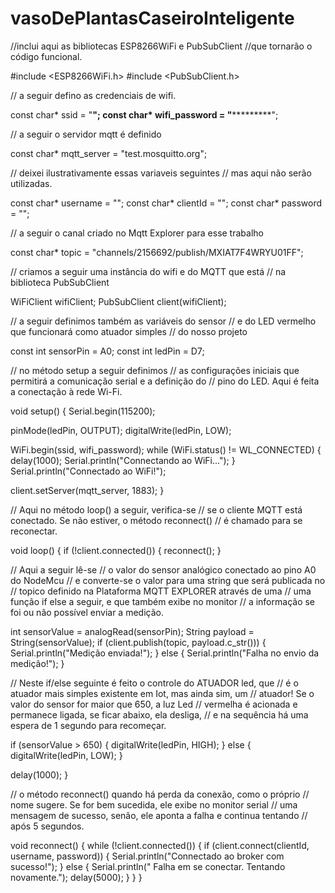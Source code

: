 # vasoDePlantasCaseiroInteligente


//inclui aqui as bibliotecas ESP8266WiFi e PubSubClient
//que tornarão o código funcional.

#include <ESP8266WiFi.h> 
#include <PubSubClient.h>

// a seguir defino as credenciais de wifi.

const char* ssid = "********";
const char* wifi_password = "*****************";

// a seguir o servidor mqtt é definido

const char* mqtt_server = "test.mosquitto.org";

// deixei ilustrativamente essas variaveis seguintes
// mas aqui não serão utilizadas.

const char* username = "";
const char* clientId = "";
const char* password = "";

// a seguir o canal criado no Mqtt Explorer para esse trabalho

const char* topic = "channels/2156692/publish/MXIAT7F4WRYU01FF";

// criamos a seguir uma instância do wifi e do MQTT que está
// na biblioteca PubSubClient

WiFiClient wifiClient;
PubSubClient client(wifiClient);

// a seguir definimos também as variáveis do sensor 
// e do LED vermelho que funcionará como atuador simples
// do nosso projeto

const int sensorPin = A0;
const int ledPin = D7;

// no método setup a seguir definimos
// as configurações iniciais que permitirá a comunicação serial e a definição do 
// pino do LED. Aqui é feita a conectação à rede Wi-Fi.

void setup() {
  Serial.begin(115200);

  pinMode(ledPin, OUTPUT);
  digitalWrite(ledPin, LOW);

  WiFi.begin(ssid, wifi_password);
  while (WiFi.status() != WL_CONNECTED) {
    delay(1000);
    Serial.println("Connectando ao WiFi...");
  }
  Serial.println("Connectado ao WiFi!");

  client.setServer(mqtt_server, 1883);
}

// Aqui no método loop() a seguir, verifica-se 
// se o cliente MQTT está conectado. Se não estiver, o método reconnect()
// é chamado para se reconectar.

void loop() {
  if (!client.connected()) {
    reconnect();
  }

// Aqui a seguir lê-se
// o valor do sensor analógico conectado ao pino A0 do NodeMcu
// e converte-se o valor para uma string que será publicada no
// topico definido na Plataforma MQTT EXPLORER através de uma
// uma função if else a seguir, e que também exibe no monitor 
// a informação se foi ou não possível enviar a medição. 

  int sensorValue = analogRead(sensorPin);
  String payload = String(sensorValue);
  if (client.publish(topic, payload.c_str())) {
    Serial.println("Medição enviada!");
  } else {
    Serial.println("Falha no envio da medição!");
  }

// Neste if/else seguinte é feito o controle do ATUADOR led, que
// é o atuador mais simples existente em Iot, mas ainda sim, um 
// atuador! Se o valor do sensor for maior que 650, a luz Led 
// vermelha é acionada e permanece ligada, se ficar abaixo, ela desliga,
// e na sequência há uma espera de 1 segundo para recomeçar. 

  if (sensorValue > 650) {
    digitalWrite(ledPin, HIGH);
  } else {
    digitalWrite(ledPin, LOW);
  }

  delay(1000);
}

// o método reconnect() quando há perda da conexão, como o próprio 
// nome sugere. Se for bem sucedida, ele exibe no monitor serial
// uma mensagem de sucesso, senão, ele aponta a falha e continua tentando
// após 5 segundos.

void reconnect() {
  while (!client.connected()) {
    if (client.connect(clientId, username, password)) {
      Serial.println("Connectado ao broker com sucesso!");
    } else {
      Serial.println(" Falha em se conectar. Tentando novamente.");
      delay(5000);
    }
  }
}
